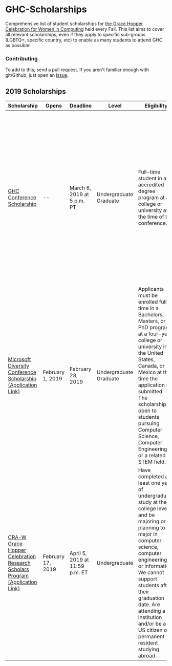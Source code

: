 # GHC-Scholarships

Comprehensive list of student scholarships for [the Grace Hopper Celebration for
Women in Computing](http://ghc.anitaborg.org/) held every Fall. This list aims
to cover all relevant scholarships, even if they apply to specific sub-groups
(LGBTQ+, specific country, etc) to enable as many students to attend GHC as
possible!

### Contributing

To add to this, send a pull request. If you aren't familiar enough with git/Github, just open an
[Issue](https://github.com/Ladies-Storm-Hackathons/GHC-Scholarships/issues).

## 2019 Scholarships

| Scholarship | Opens | Deadline | Level | Eligibility | Includes |
| --- | --- | --- | --- | --- | --- |
| [GHC Conference Scholarship](https://ghc.anitab.org/2019-student-academic/scholarships/) | -- | March 6, 2019 at 5 p.m. PT | Undergraduate<br>Graduate | Full-time student in an accredited degree program at a college or university at the time of the conference. | Scholarships include individual registration for the three day celebration, hotel accommodations (student scholars will be assigned a roommate), airfare booked and paid for by AnitaB.org Travel Consultant, travel stipend (if used wisely, stipend will cover transportation costs to and from the airport, baggage fees, meals, and other travel incidentals) |
| [Microsoft Diversity Conference Scholarship](https://careers.microsoft.com/us/en/usscholarshipprogram) [(Application Link)](https://microsoft.recsolu.com/external/requisitions/KHv89mG0hExa6xo_QGV1bg) | February 1, 2019 | February 28, 2019 | Undergraduate<br>Graduate | Applicants must be enrolled full time in a Bachelors, Masters, or PhD program at a four-year college or university in the United States, Canada, or Mexico at the time the application is submitted. The scholarship is open to students pursuing Computer Science, Computer Engineering, or a related STEM field. | Paid registration, Travel, hotel, and meal stipend |
| [CRA-W Grace Hopper Celebration Research Scholars Program](https://cra.org/cra-w/scholarships-and-awards/scholarships/ghc-research-scholars/) [(Application Link)](https://www.cvent.com/c/abstracts/7dc53111-2f5a-4bcd-a2ec-66337b278200) | February 17, 2019 | April 5, 2019 at 11:59 p.m. ET | Undergraduate | Have completed at least one year of undergraduate study at the college level, and be majoring or planning to major in computer science, computer engineering, or informatics.  We cannot support students after their graduation date. Are attending a US institution and/or be a US citizen or permanent resident studying abroad.  | Paid registration, hotel, travel up to $350 |
